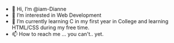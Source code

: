 - 👋 Hi, I’m @iam-Dianne
- 👀 I’m interested in Web Development
- 🌱 I’m currently learning C in my first year in College and learning HTML/CSS during my free time.
- 📫 How to reach me ... you can't.. yet.

<!---
iam-Dianne/iam-Dianne is a ✨ special ✨ repository because its `README.md` (this file) appears on your GitHub profile.
You can click the Preview link to take a look at your changes.
--->
